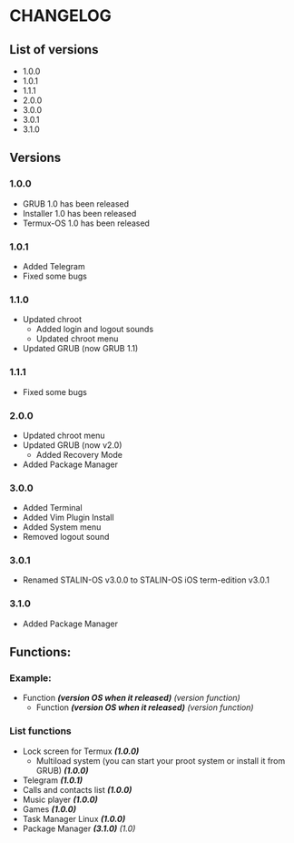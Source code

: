 # CHANGELOG

## List of versions

* 1.0.0
* 1.0.1
* 1.1.1
* 2.0.0
* 3.0.0
* 3.0.1
* 3.1.0

## Versions

### 1.0.0

* GRUB 1.0 has been released
* Installer 1.0 has been released
* Termux-OS 1.0 has been released

### 1.0.1

* Added Telegram
* Fixed some bugs

### 1.1.0

* Updated chroot
    * Added login and logout sounds
    * Updated chroot menu
* Updated GRUB (now GRUB 1.1)

### 1.1.1
* Fixed some bugs

### 2.0.0
* Updated chroot menu
* Updated GRUB (now v2.0)
    * Added Recovery Mode
* Added Package Manager

### 3.0.0
* Added Terminal
* Added Vim Plugin Install
* Added System menu
* Removed logout sound

### 3.0.1
* Renamed STALIN-OS v3.0.0 to STALIN-OS iOS term-edition v3.0.1

### 3.1.0
* Added Package Manager

## Functions:

### Example:

* Function ***(version OS when it released)*** *(version function)*
    * Function ***(version OS when it released)*** *(version function)*

### List functions

* Lock screen for Termux ***(1.0.0)***
    * Multiload system (you can start your proot system or install it from GRUB) ***(1.0.0)***
* Telegram ***(1.0.1)***
* Calls and contacts list ***(1.0.0)***
* Music player ***(1.0.0)***
* Games ***(1.0.0)***
* Task Manager Linux ***(1.0.0)***
* Package Manager ***(3.1.0)*** *(1.0)*
